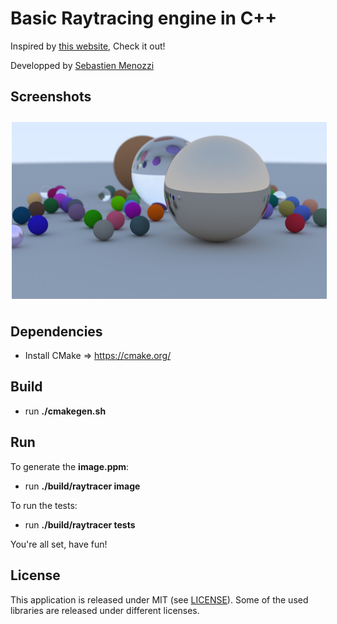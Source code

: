 # Basic Raytracing engine in C++

Inspired by <a href="https://raytracing.github.io/books/RayTracingInOneWeekend.html">this website</a>, Check it out!

Developped by <a href="https://twitter.com/sebmzz">Sebastien Menozzi</a>

## Screenshots
[<img src="https://raw.githubusercontent.com/SebMenozzi/raytracer/master/static/image.jpg" align="center" width="600" hspace="2" vspace="10">](hhttps://raw.githubusercontent.com/SebMenozzi/raytracer/master/static/image.jpg)

## Dependencies

- Install CMake => https://cmake.org/

## Build

- run **./cmakegen.sh**

## Run

To generate the **image.ppm**:
- run **./build/raytracer image**


To run the tests:
- run **./build/raytracer tests**

You're all set, have fun!

## License

This application is released under MIT (see [LICENSE](LICENSE)).
Some of the used libraries are released under different licenses.
